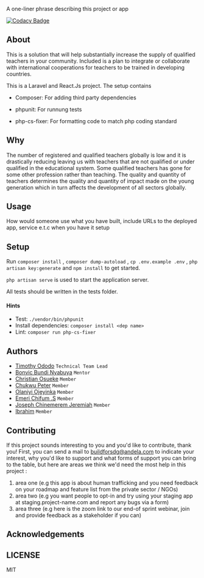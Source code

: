 A one-liner phrase describing this project or app

[![Codacy Badge](https://api.codacy.com/project/badge/Grade/6273d5826b4d43788cb11626834bac84)](https://app.codacy.com/gh/BuildForSDG/Team-059-backend?utm_source=github.com&utm_medium=referral&utm_content=BuildForSDG/Team-059-Product&utm_campaign=Badge_Grade_Dashboard)


## About

This is a solution that will help substantially increase the supply of qualified teachers in your community. Included is a plan to integrate or collaborate with international cooperations for teachers to be trained in developing countries.  

This is a Laravel and React.Js project. The setup contains

-  Composer: For adding third party dependencies

-  phpunit: For runnung tests

-  php-cs-fixer: For formatting code to match php coding standard

## Why

The number of registered and qualified teachers globally is low and it is drastically reducing leaving us with teachers that are not qualified or under qualified in the educational system. Some qualified teachers has gone for some other profession rather than teaching. 
The quality and quantity of teachers determines the quality and quantity of impact made on the young generation which in turn affects the development of all sectors globally.

## Usage
 How would someone use what you have built, include URLs to the deployed app, service e.t.c when you have it setup


## Setup

Run `composer install` , `composer dump-autoload` , `cp .env.example .env` , `php artisan key:generate` and `npm install` to get started.

`php artisan serve` is used to start the application server.

All tests should be written in the tests folder.

#### Hints

- Test: `./vendor/bin/phpunit`
- Install dependencies: `composer install <dep name>`
- Lint: `composer run php-cs-fixer`

## Authors

- [Timothy Ododo](https://github.com/darlingtim) `Technical Team Lead`
- [Bonvic Bundi Nyabuya](https://github.com/b0nbon1) `Mentor`
- [Christian Osueke](https://github.com/osueke-christian) `Member`
- [Chukwu Peter](https://github.com/peterchijioke) `Member`
- [Olaniyi Ojeyinka](https://github.com/niyiojeyinka) `Member`
- [Emeri Chifum .S](https://github.com/chifum) `Member`
- [Joseph Chinemerem Jeremiah](https://github.com/jerry299) `Member`
- [Ibrahim](https://github.com/ibraahyyym) `Member`


## Contributing
If this project sounds interesting to you and you'd like to contribute, thank you!
First, you can send a mail to buildforsdg@andela.com to indicate your interest, why you'd like to support and what forms of support you can bring to the table, but here are areas we think we'd need the most help in this project :
1.  area one (e.g this app is about human trafficking and you need feedback on your roadmap and feature list from the private sector / NGOs)
2.  area two (e.g you want people to opt-in and try using your staging app at staging.project-name.com and report any bugs via a form)
3.  area three (e.g here is the zoom link to our end-of sprint webinar, join and provide feedback as a stakeholder if you can)

## Acknowledgements



## LICENSE
MIT
